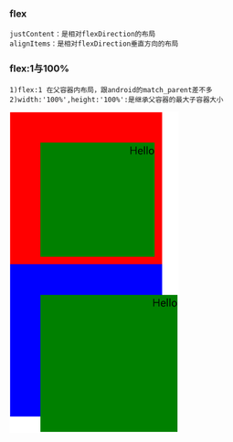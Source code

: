 ### flex
    justContent：是相对flexDirection的布局
    alignItems：是相对flexDirection垂直方向的布局
### flex:1与100%
    1)flex:1 在父容器内布局，跟android的match_parent差不多
    2)width:'100%',height:'100%':是继承父容器的最大子容器大小
![flex与100的区分](./flex_between_100.png "flex与100的区分")